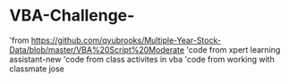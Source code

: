 # VBA-Challenge-
'from https://github.com/qyubrooks/Multiple-Year-Stock-Data/blob/master/VBA%20Script%20Moderate
'code from xpert learning assistant-new
'code from class activites in vba
'code from working with classmate jose
